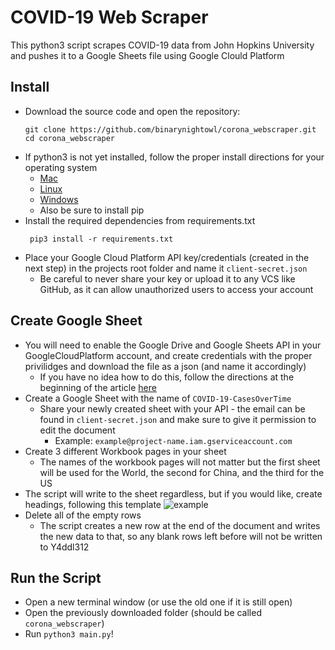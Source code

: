 # COVID-19 Web Scraper
This python3 script scrapes COVID-19 data from John Hopkins University and pushes it to a Google Sheets file using Google Clould Platform

## Install

- Download the source code and open the repository:
  ```
  git clone https://github.com/binarynightowl/corona_webscraper.git
  cd corona_webscraper
  ```
- If python3 is not yet installed, follow the proper install directions for your operating system
  - [Mac](https://docs.python-guide.org/starting/install3/osx/)
  - [Linux](https://docs.python-guide.org/starting/install3/linux/)
  - [Windows](https://docs.python-guide.org/starting/install3/win/)
  - Also be sure to install pip
- Install the required dependencies from requirements.txt
  ```
   pip3 install -r requirements.txt
  ```
- Place your Google Cloud Platform API key/credentials (created in the next step) in the projects root folder and name it ```client-secret.json```
  - Be careful to never share your key or upload it to any VCS like GitHub, as it can allow unauthorized users to access your account
  
## Create Google Sheet
- You will need to enable the Google Drive and Google Sheets API in your GoogleCloudPlatform account, and create credentials with the proper privilidges and download the file as a json (and name it accordingly)
  - If you have no idea how to do this, follow the directions at the beginning of the article [here](https://www.twilio.com/blog/2017/02/an-easy-way-to-read-and-write-to-a-google-spreadsheet-in-python.html)
- Create a Google Sheet with the name of ```COVID-19-CasesOverTime```
  - Share your newly created sheet with your API - the email can be found in ```client-secret.json``` and make sure to give it permission to edit the document
    - Example: ```example@project-name.iam.gserviceaccount.com```
- Create 3 different Workbook pages in your sheet
  - The names of the workbook pages will not matter but the first sheet will be used for the World, the second for China, and the third for the US
- The script will write to the sheet regardless, but if you would like, create headings, following this template
   ![example](https://lh3.googleusercontent.com/HhWYlcnWvP2JQzk253I11cK5FDh5uqyjNqYjdV_Ynwe-X9ft4Z7hEn39TJOtm4WqCyJo62QO2IgJyfWBSmT7fTkcm7H576Ij9JJjnxgHjZB7p4aZKXxE1mXgw8rYvD1GtQYCcqpWbr_pzWIK2XquF8lrhEAE_FUuEw1g5DTtng9DT0pXkvAhU2c2eJ_S8BduhHPfC3ImgMr5R1VzK5JgoPkrb3QJFNl1cRFVEM16Q2N0OfL13Zh-8YwqL71fl6mkAjGSxi_isub8fQtTv3J2oVn4CjanFgZTIrK32W2J9jz4VAxgrQaoQ5sECEw3V9JUMAa3pohMqllcPymaa-6uOGgSwIAuoLSMpM71oWa-EgIjk_HmhSbtmLST_BWtH7RFCnitfuRUk6d1NUptxd-rg3H28n0tnmeUWqEPAQ3wIVHtRTZ8BkiL06GDD8vsYlWPiiCwSEMLxtC-o4xxj2sNLFTUyqZPm-3aSLDkc13FTuQ0GrO9fgQeu2aw4JUlek6OKpI0AueAKzAMyCFeZU7Z7jiPTbJVXNe8mJOCMAzoh1uta7T7mXVpQsiKNkn0Jl44D6YpQun2YLZA7kjk9YCbD1QMRRsmrIvNIZFFNVixWi62FqRbgfLyscPIvtBzd_ocBJ2PDbZn9QUJQ4lg_5WVbZ75FaXvZ6FJQTFx-j2XNMOvFLWUrZG4nlYWzz6yfA=w1603-h98-no)
- Delete all of the empty rows
  - The script creates a new row at the end of the document and writes the new data to that, so any blank rows left before will not be written to
Y4ddl312

## Run the Script
- Open a new terminal window (or use the old one if it is still open)
- Open the previously downloaded folder (should be called ```corona_webscraper```)
- Run ```python3 main.py```!
 
